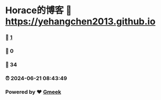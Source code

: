 # Horace的博客 :link: https://yehangchen2013.github.io 
### :page_facing_up: [1](https://yehangchen2013.github.io/tag.html) 
### :speech_balloon: 0 
### :hibiscus: 34 
### :alarm_clock: 2024-06-21 08:43:49 
### Powered by :heart: [Gmeek](https://github.com/Meekdai/Gmeek)
